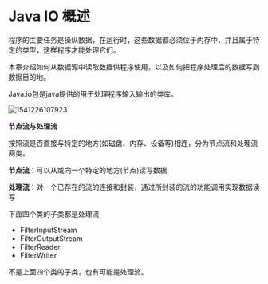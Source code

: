 # Java IO 概述

程序的主要任务是操纵数据，在运行时，这些数据都必须位于内存中，并且属于特定的类型，这样程序才能处理它们。

本章介绍如何从数据源中读取数据供程序使用，以及如何把程序处理后的数据写到数据目的地。

Java.io包是java提供的用于处理程序输入输出的类库。

![1541226107923](https://github.com/huangdaren1997/pictures/blob/master/JavaIO%E4%BD%93%E7%B3%BB.png?raw=true)

**节点流与处理流**

按照流是否直接与特定的地方(如磁盘、内存、设备等)相连，分为节点流和处理流两类。

**节点流**：可以从或向一个特定的地方(节点)读写数据

**处理流**：对一个已存在的流的连接和封装，通过所封装的流的功能调用实现数据读写

下面四个类的子类都是处理流

- FilterInputStream
- FilterOutputStream
- FilterReader
- FilterWriter

不是上面四个类的子类，也有可能是处理流。

